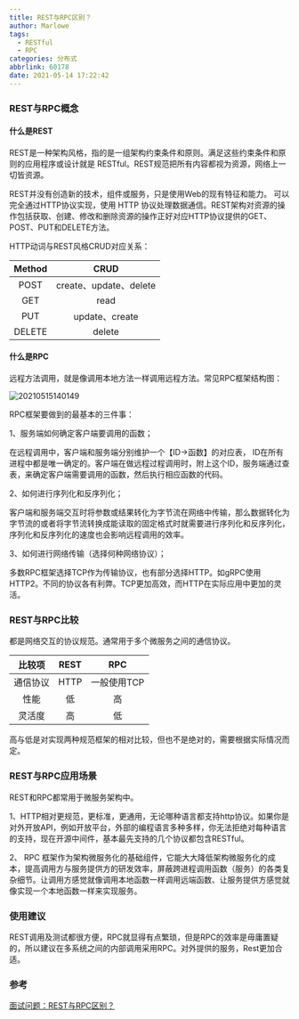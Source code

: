 ```yaml
---
title: REST与RPC区别？
author: Marlowe
tags:
  - RESTful
  - RPC
categories: 分布式
abbrlink: 60178
date: 2021-05-14 17:22:42
---
```


<!--more-->

### REST与RPC概念

#### 什么是REST

REST是一种架构风格，指的是一组架构约束条件和原则。满足这些约束条件和原则的应用程序或设计就是 RESTful。REST规范把所有内容都视为资源，网络上一切皆资源。

REST并没有创造新的技术，组件或服务，只是使用Web的现有特征和能力。 可以完全通过HTTP协议实现，使用 HTTP 协议处理数据通信。REST架构对资源的操作包括获取、创建、修改和删除资源的操作正好对应HTTP协议提供的GET、POST、PUT和DELETE方法。

HTTP动词与REST风格CRUD对应关系：

|Method|CRUD|
|:---:|:---:|
|POST|create、update、delete|
|GET|read|
|PUT|update、create|
|DELETE|delete|

#### 什么是RPC

远程方法调用，就是像调用本地方法一样调用远程方法。常见RPC框架结构图：

![20210515140149](http://marlowe.oss-cn-beijing.aliyuncs.com/img/20210515140149.png)


RPC框架要做到的最基本的三件事：

1、服务端如何确定客户端要调用的函数；

在远程调用中，客户端和服务端分别维护一个【ID->函数】的对应表， ID在所有进程中都是唯一确定的。客户端在做远程过程调用时，附上这个ID，服务端通过查表，来确定客户端需要调用的函数，然后执行相应函数的代码。

2、如何进行序列化和反序列化；

客户端和服务端交互时将参数或结果转化为字节流在网络中传输，那么数据转化为字节流的或者将字节流转换成能读取的固定格式时就需要进行序列化和反序列化，序列化和反序列化的速度也会影响远程调用的效率。

3、如何进行网络传输（选择何种网络协议）；

多数RPC框架选择TCP作为传输协议，也有部分选择HTTP。如gRPC使用HTTP2。不同的协议各有利弊。TCP更加高效，而HTTP在实际应用中更加的灵活。

### REST与RPC比较

都是网络交互的协议规范。通常用于多个微服务之间的通信协议。

|比较项|REST|RPC|
|:---:|:---:|:---:|
|通信协议|HTTP|一般使用TCP|
|性能|低|高|
|灵活度|高|低|

高与低是对实现两种规范框架的相对比较，但也不是绝对的，需要根据实际情况而定。

### REST与RPC应用场景

REST和RPC都常用于微服务架构中。

1、HTTP相对更规范，更标准，更通用，无论哪种语言都支持http协议。如果你是对外开放API，例如开放平台，外部的编程语言多种多样，你无法拒绝对每种语言的支持，现在开源中间件，基本最先支持的几个协议都包含RESTful。

2、 RPC 框架作为架构微服务化的基础组件，它能大大降低架构微服务化的成本，提高调用方与服务提供方的研发效率，屏蔽跨进程调用函数（服务）的各类复杂细节。让调用方感觉就像调用本地函数一样调用远端函数、让服务提供方感觉就像实现一个本地函数一样来实现服务。

### 使用建议

REST调用及测试都很方便，RPC就显得有点繁琐，但是RPC的效率是毋庸置疑的，所以建议在多系统之间的内部调用采用RPC。对外提供的服务，Rest更加合适。


### 参考

[面试问题：REST与RPC区别？](https://baijiahao.baidu.com/s?id=1617168792520937104&wfr=spider&for=pc)


